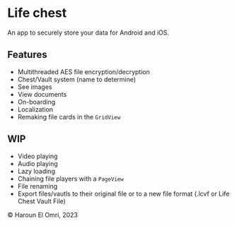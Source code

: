 # Life chest

An app to securely store your data for Android and iOS.

## Features
- Multithreaded AES file encryption/decryption
- Chest/Vault system (name to determine)
- See images
- View documents
- On-boarding
- Localization
- Remaking file cards in the ``GridView``

## WIP
- Video playing
- Audio playing
- Lazy loading
- Chaining file players with a ``PageView``
- File renaming
- Export files/vautls to their original file or to a new file format (.lcvf or Life Chest Vault File)

:copyright: Haroun El Omri, 2023
